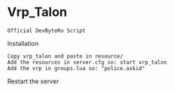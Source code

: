 # Vrp_Talon
    Official DevByteRo Script   

Installation

  
    Copy vrp_talon and paste in resource/
    Add the resources in server.cfg so: start vrp_talon 
    Add the vrp in groups.lua so: "police.askid"  
   Restart the server

  


